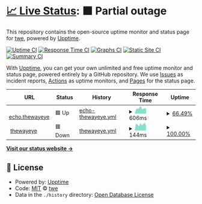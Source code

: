 # [📈 Live Status](https://demo.upptime.js.org): <!--live status--> **🟧 Partial outage**

This repository contains the open-source uptime monitor and status page for [twe](https://thewayeye.net), powered by [Upptime](https://github.com/upptime/upptime).

[![Uptime CI](https://github.com/madfunkydemon/upptime/workflows/Uptime%20CI/badge.svg)](https://github.com/madfunkydemon/upptime/actions?query=workflow%3A%22Uptime+CI%22)
[![Response Time CI](https://github.com/madfunkydemon/upptime/workflows/Response%20Time%20CI/badge.svg)](https://github.com/madfunkydemon/upptime/actions?query=workflow%3A%22Response+Time+CI%22)
[![Graphs CI](https://github.com/madfunkydemon/upptime/workflows/Graphs%20CI/badge.svg)](https://github.com/madfunkydemon/upptime/actions?query=workflow%3A%22Graphs+CI%22)
[![Static Site CI](https://github.com/madfunkydemon/upptime/workflows/Static%20Site%20CI/badge.svg)](https://github.com/madfunkydemon/upptime/actions?query=workflow%3A%22Static+Site+CI%22)
[![Summary CI](https://github.com/madfunkydemon/upptime/workflows/Summary%20CI/badge.svg)](https://github.com/madfunkydemon/upptime/actions?query=workflow%3A%22Summary+CI%22)

With [Upptime](https://upptime.js.org), you can get your own unlimited and free uptime monitor and status page, powered entirely by a GitHub repository. We use [Issues](https://github.com/madfunkydemon/upptime/issues) as incident reports, [Actions](https://github.com/madfunkydemon/upptime/actions) as uptime monitors, and [Pages](https://demo.upptime.js.org) for the status page.

<!--start: status pages-->
<!-- This summary is generated by Upptime (https://github.com/upptime/upptime) -->
<!-- Do not edit this manually, your changes will be overwritten -->
<!-- prettier-ignore -->
| URL | Status | History | Response Time | Uptime |
| --- | ------ | ------- | ------------- | ------ |
| <img alt="" src="https://icons.duckduckgo.com/ip3/echo.thewayeye.net.ico" height="13"> [echo.thewayeye](https://echo.thewayeye.net) | 🟩 Up | [echo-thewayeye.yml](https://github.com/madfunkydemon/gha/commits/HEAD/history/echo-thewayeye.yml) | <details><summary><img alt="Response time graph" src="./graphs/echo-thewayeye/response-time-week.png" height="20"> 606ms</summary><br><a href="https://madfunkydemon.github.io/gha/history/echo-thewayeye"><img alt="Response time 553" src="https://img.shields.io/endpoint?url=https%3A%2F%2Fraw.githubusercontent.com%2Fmadfunkydemon%2Fgha%2FHEAD%2Fapi%2Fecho-thewayeye%2Fresponse-time.json"></a><br><a href="https://madfunkydemon.github.io/gha/history/echo-thewayeye"><img alt="24-hour response time 544" src="https://img.shields.io/endpoint?url=https%3A%2F%2Fraw.githubusercontent.com%2Fmadfunkydemon%2Fgha%2FHEAD%2Fapi%2Fecho-thewayeye%2Fresponse-time-day.json"></a><br><a href="https://madfunkydemon.github.io/gha/history/echo-thewayeye"><img alt="7-day response time 606" src="https://img.shields.io/endpoint?url=https%3A%2F%2Fraw.githubusercontent.com%2Fmadfunkydemon%2Fgha%2FHEAD%2Fapi%2Fecho-thewayeye%2Fresponse-time-week.json"></a><br><a href="https://madfunkydemon.github.io/gha/history/echo-thewayeye"><img alt="30-day response time 584" src="https://img.shields.io/endpoint?url=https%3A%2F%2Fraw.githubusercontent.com%2Fmadfunkydemon%2Fgha%2FHEAD%2Fapi%2Fecho-thewayeye%2Fresponse-time-month.json"></a><br><a href="https://madfunkydemon.github.io/gha/history/echo-thewayeye"><img alt="1-year response time 553" src="https://img.shields.io/endpoint?url=https%3A%2F%2Fraw.githubusercontent.com%2Fmadfunkydemon%2Fgha%2FHEAD%2Fapi%2Fecho-thewayeye%2Fresponse-time-year.json"></a></details> | <details><summary><a href="https://madfunkydemon.github.io/gha/history/echo-thewayeye">66.49%</a></summary><a href="https://madfunkydemon.github.io/gha/history/echo-thewayeye"><img alt="All-time uptime 86.29%" src="https://img.shields.io/endpoint?url=https%3A%2F%2Fraw.githubusercontent.com%2Fmadfunkydemon%2Fgha%2FHEAD%2Fapi%2Fecho-thewayeye%2Fuptime.json"></a><br><a href="https://madfunkydemon.github.io/gha/history/echo-thewayeye"><img alt="24-hour uptime 100.00%" src="https://img.shields.io/endpoint?url=https%3A%2F%2Fraw.githubusercontent.com%2Fmadfunkydemon%2Fgha%2FHEAD%2Fapi%2Fecho-thewayeye%2Fuptime-day.json"></a><br><a href="https://madfunkydemon.github.io/gha/history/echo-thewayeye"><img alt="7-day uptime 66.49%" src="https://img.shields.io/endpoint?url=https%3A%2F%2Fraw.githubusercontent.com%2Fmadfunkydemon%2Fgha%2FHEAD%2Fapi%2Fecho-thewayeye%2Fuptime-week.json"></a><br><a href="https://madfunkydemon.github.io/gha/history/echo-thewayeye"><img alt="30-day uptime 78.59%" src="https://img.shields.io/endpoint?url=https%3A%2F%2Fraw.githubusercontent.com%2Fmadfunkydemon%2Fgha%2FHEAD%2Fapi%2Fecho-thewayeye%2Fuptime-month.json"></a><br><a href="https://madfunkydemon.github.io/gha/history/echo-thewayeye"><img alt="1-year uptime 86.29%" src="https://img.shields.io/endpoint?url=https%3A%2F%2Fraw.githubusercontent.com%2Fmadfunkydemon%2Fgha%2FHEAD%2Fapi%2Fecho-thewayeye%2Fuptime-year.json"></a></details>
| <img alt="" src="https://thewayeye.net/favicon.ico" height="13"> [thewayeye](https://thewayeye.net) | 🟥 Down | [thewayeye.yml](https://github.com/madfunkydemon/gha/commits/HEAD/history/thewayeye.yml) | <details><summary><img alt="Response time graph" src="./graphs/thewayeye/response-time-week.png" height="20"> 144ms</summary><br><a href="https://madfunkydemon.github.io/gha/history/thewayeye"><img alt="Response time 136" src="https://img.shields.io/endpoint?url=https%3A%2F%2Fraw.githubusercontent.com%2Fmadfunkydemon%2Fgha%2FHEAD%2Fapi%2Fthewayeye%2Fresponse-time.json"></a><br><a href="https://madfunkydemon.github.io/gha/history/thewayeye"><img alt="24-hour response time 94" src="https://img.shields.io/endpoint?url=https%3A%2F%2Fraw.githubusercontent.com%2Fmadfunkydemon%2Fgha%2FHEAD%2Fapi%2Fthewayeye%2Fresponse-time-day.json"></a><br><a href="https://madfunkydemon.github.io/gha/history/thewayeye"><img alt="7-day response time 144" src="https://img.shields.io/endpoint?url=https%3A%2F%2Fraw.githubusercontent.com%2Fmadfunkydemon%2Fgha%2FHEAD%2Fapi%2Fthewayeye%2Fresponse-time-week.json"></a><br><a href="https://madfunkydemon.github.io/gha/history/thewayeye"><img alt="30-day response time 143" src="https://img.shields.io/endpoint?url=https%3A%2F%2Fraw.githubusercontent.com%2Fmadfunkydemon%2Fgha%2FHEAD%2Fapi%2Fthewayeye%2Fresponse-time-month.json"></a><br><a href="https://madfunkydemon.github.io/gha/history/thewayeye"><img alt="1-year response time 136" src="https://img.shields.io/endpoint?url=https%3A%2F%2Fraw.githubusercontent.com%2Fmadfunkydemon%2Fgha%2FHEAD%2Fapi%2Fthewayeye%2Fresponse-time-year.json"></a></details> | <details><summary><a href="https://madfunkydemon.github.io/gha/history/thewayeye">100.00%</a></summary><a href="https://madfunkydemon.github.io/gha/history/thewayeye"><img alt="All-time uptime 99.97%" src="https://img.shields.io/endpoint?url=https%3A%2F%2Fraw.githubusercontent.com%2Fmadfunkydemon%2Fgha%2FHEAD%2Fapi%2Fthewayeye%2Fuptime.json"></a><br><a href="https://madfunkydemon.github.io/gha/history/thewayeye"><img alt="24-hour uptime 99.99%" src="https://img.shields.io/endpoint?url=https%3A%2F%2Fraw.githubusercontent.com%2Fmadfunkydemon%2Fgha%2FHEAD%2Fapi%2Fthewayeye%2Fuptime-day.json"></a><br><a href="https://madfunkydemon.github.io/gha/history/thewayeye"><img alt="7-day uptime 100.00%" src="https://img.shields.io/endpoint?url=https%3A%2F%2Fraw.githubusercontent.com%2Fmadfunkydemon%2Fgha%2FHEAD%2Fapi%2Fthewayeye%2Fuptime-week.json"></a><br><a href="https://madfunkydemon.github.io/gha/history/thewayeye"><img alt="30-day uptime 99.95%" src="https://img.shields.io/endpoint?url=https%3A%2F%2Fraw.githubusercontent.com%2Fmadfunkydemon%2Fgha%2FHEAD%2Fapi%2Fthewayeye%2Fuptime-month.json"></a><br><a href="https://madfunkydemon.github.io/gha/history/thewayeye"><img alt="1-year uptime 99.97%" src="https://img.shields.io/endpoint?url=https%3A%2F%2Fraw.githubusercontent.com%2Fmadfunkydemon%2Fgha%2FHEAD%2Fapi%2Fthewayeye%2Fuptime-year.json"></a></details>

<!--end: status pages-->

[**Visit our status website →**](https://madfunkydemon.github.io/gha/)

## 📄 License

- Powered by: [Upptime](https://github.com/upptime/upptime)
- Code: [MIT](./LICENSE) © [twe](https://thewayeye.net)
- Data in the `./history` directory: [Open Database License](https://opendatacommons.org/licenses/odbl/1-0/)
